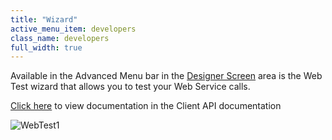 ```yaml
---
title: "Wizard"
active_menu_item: developers
class_name: developers
full_width: true
---
```



Available in the Advanced Menu bar in the [Designer Screen](/developers/documentation/product-guide/content-and-app-layout/introduction/designer-screen) area is the Web Test wizard that allows you to test your Web Service calls.

[Click here](/developers/documentation/scripting-apis/client-api/soap-restful-ajax-calls/web-service-wizard) to view documentation in the Client API documentation

![WebTest1](/img/docs/webtest1.zoom82.png)
